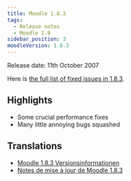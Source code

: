 ```yaml
---
title: Moodle 1.8.3
tags:
  - Release notes
  - Moodle 1.8
sidebar_position: 3
moodleVersion: 1.8.3
---
```

Release date: 11th October 2007

Here is [the full list of fixed issues in 1.8.3](http://moodle.atlassian.net/secure/IssueNavigator!executeAdvanced.jspa?jqlQuery=project+%3D+mdl+and+resolution+%3D+fixed+AND+fixVersion+in+%28%221.8.3%22%29).

## Highlights

- Some crucial performance fixes
- Many little annoying bugs squashed

## Translations

- [Moodle 1.8.3 Versionsinformationen](https://docs.moodle.org/de/Moodle_1.8.3_Versionsinformationen)
- [Notes de mise à jour de Moodle 1.8.3](https://docs.moodle.org/fr/Notes_de_mise_à_jour_de_Moodle_1.8.3)
